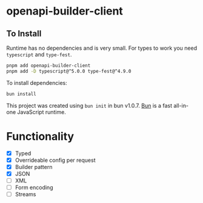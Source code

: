 # openapi-builder-client

## To Install

Runtime has no dependencies and is very small.
For types to work you need `typescript` and `type-fest`.

```bash
pnpm add openapi-builder-client
pnpm add -D typescript@^5.0.0 type-fest@^4.9.0
```

To install dependencies:

```bash
bun install
```

This project was created using `bun init` in bun v1.0.7. [Bun](https://bun.sh) is a fast all-in-one JavaScript runtime.


# Functionality

- [x] Typed
- [x] Overrideable config per request
- [x] Builder pattern
- [x] JSON
- [ ] XML
- [ ] Form encoding
- [ ] Streams